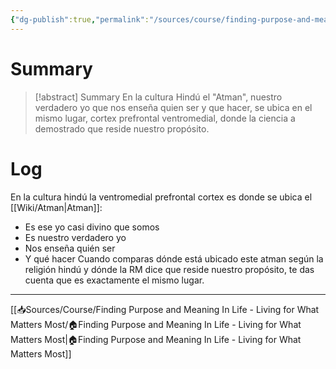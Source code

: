 ```yaml
---
{"dg-publish":true,"permalink":"/sources/course/finding-purpose-and-meaning-in-life-living-for-what-matters-most/the-2500-years-old-mri/"}
---
```


# Summary
>[!abstract] Summary
> En la cultura Hindú el "Atman", nuestro verdadero yo que nos enseña quien ser y que hacer, se ubica en el mismo lugar, cortex prefrontal ventromedial, donde la ciencia a demostrado que reside nuestro propósito.

# Log
En la cultura hindú  la ventromedial prefrontal cortex es donde se ubica el [[Wiki/Atman\|Atman]]:
- Es ese yo casi divino que somos
- Es nuestro verdadero yo
- Nos enseña quién ser 
- Y qué hacer
Cuando comparas dónde está ubicado este atman según la religión hindú y dónde la RM dice que reside nuestro propósito, te das cuenta que es exactamente el mismo lugar.
---
[[📥Sources/Course/Finding Purpose and Meaning In Life - Living for What Matters Most/🏠Finding Purpose and Meaning In Life - Living for What Matters Most\|🏠Finding Purpose and Meaning In Life - Living for What Matters Most]]